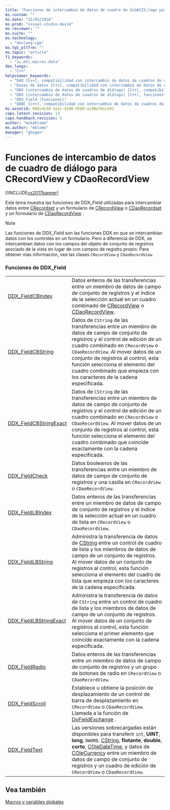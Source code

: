 ```yaml
---
title: "Funciones de intercambio de datos de cuadro de di&#225;logo para CRecordView y CDaoRecordView | Microsoft Docs"
ms.custom: ""
ms.date: "12/05/2016"
ms.prod: "visual-studio-dev14"
ms.reviewer: ""
ms.suite: ""
ms.technology: 
  - "devlang-cpp"
ms.tgt_pltfrm: ""
ms.topic: "article"
f1_keywords: 
  - "vc.mfc.macros.data"
dev_langs: 
  - "C++"
helpviewer_keywords: 
  - "DAO [C++], compatibilidad con intercambio de datos de cuadros de diálogo (DDX)"
  - "bases de datos [C++], compatibilidad con intercambio de datos de cuadros de diálogo (DDX)"
  - "DDX (intercambio de datos de cuadros de diálogo) [C++], compatibilidad con bases de datos"
  - "DDX (intercambio de datos de cuadros de diálogo) [C++], funciones"
  - "DDX_Field (funciones)"
  - "ODBC [C++], compatibilidad con intercambio de datos de cuadros de diálogo (DDX)"
ms.assetid: 0d8cde38-3a2c-4100-9589-ac80a7b1ce91
caps.latest.revision: 13
caps.handback.revision: 5
author: "mikeblome"
ms.author: "mblome"
manager: "ghogen"
---
```

# Funciones de intercambio de datos de cuadro de di&#225;logo para CRecordView y CDaoRecordView
[!INCLUDE[vs2017banner](../../assembler/inline/includes/vs2017banner.md)]

Este tema muestra las funciones de DDX\_Field utilizadas para intercambiar datos entre [CRecordset](../../mfc/reference/crecordset-class.md) y un formulario de [CRecordView](../../mfc/reference/crecordview-class.md) o [CDaoRecordset](../../mfc/reference/cdaorecordset-class.md) y un formulario de [CDaoRecordView](../../mfc/reference/cdaorecordview-class.md) .  
  
> [!NOTE]
>  Las funciones de DDX\_Field son las funciones DDX en que se intercambian datos con los controles en un formulario.  Pero a diferencia de DDX, se intercambian datos con los campos del objeto de conjunto de registros asociado de la vista en lugar de con campos de registro propio.  Para obtener más información, vea las clases `CRecordView` y `CDaoRecordView`.  
  
### Funciones de DDX\_Field  
  
|||  
|-|-|  
|[DDX\_FieldCBIndex](../Topic/DDX_FieldCBIndex.md)|Datos enteros de las transferencias entre un miembro de datos de campo de conjunto de registros y el índice de la selección actual en un cuadro combinado de [CRecordView](../../mfc/reference/crecordview-class.md) o [CDaoRecordView](../../mfc/reference/cdaorecordview-class.md).|  
|[DDX\_FieldCBString](../Topic/DDX_FieldCBString.md)|Datos de `CString` de las transferencias entre un miembro de datos de campo de conjunto de registros y el control de edición de un cuadro combinado en `CRecordView` o `CDaoRecordView`.  Al mover datos de un conjunto de registros al control, esta función selecciona el elemento del cuadro combinado que empieza con los caracteres de la cadena especificada.|  
|[DDX\_FieldCBStringExact](../Topic/DDX_FieldCBStringExact.md)|Datos de `CString` de las transferencias entre un miembro de datos de campo de conjunto de registros y el control de edición de un cuadro combinado en `CRecordView` o `CDaoRecordView`.  Al mover datos de un conjunto de registros al control, esta función selecciona el elemento del cuadro combinado que coincide exactamente con la cadena especificada.|  
|[DDX\_FieldCheck](../Topic/DDX_FieldCheck.md)|Datos booleanos de las transferencias entre un miembro de datos de campo de conjunto de registros y una casilla en `CRecordView` o `CDaoRecordView`.|  
|[DDX\_FieldLBIndex](../Topic/DDX_FieldLBIndex.md)|Datos enteros de las transferencias entre un miembro de datos de campo de conjunto de registros y el índice de la selección actual en un cuadro de lista en `CRecordView` o `CDaoRecordView`.|  
|[DDX\_FieldLBString](../Topic/DDX_FieldLBString.md)|Administra la transferencia de datos de [CString](../../atl-mfc-shared/reference/cstringt-class.md) entre un control de cuadro de lista y los miembros de datos de campo de un conjunto de registros.  Al mover datos de un conjunto de registros al control, esta función selecciona el elemento del cuadro de lista que empieza con los caracteres de la cadena especificada.|  
|[DDX\_FieldLBStringExact](../Topic/DDX_FieldLBStringExact.md)|Administra la transferencia de datos de `CString` entre un control de cuadro de lista y los miembros de datos de campo de un conjunto de registros.  Al mover datos de un conjunto de registros al control, esta función selecciona el primer elemento que coincide exactamente con la cadena especificada.|  
|[DDX\_FieldRadio](../Topic/DDX_FieldRadio.md)|Datos enteros de las transferencias entre un miembro de datos de campo de conjunto de registros y un grupo de botones de radio en `CRecordView` o `CDaoRecordView`.|  
|[DDX\_FieldScroll](../Topic/DDX_FieldScroll.md)|Establece u obtiene la posición de desplazamiento de un control de barra de desplazamiento en `CRecordView` o `CDaoRecordView`.  Llamada a la función de [DoFieldExchange](../Topic/CDaoRecordset::DoFieldExchange.md) .|  
|[DDX\_FieldText](../Topic/DDX_FieldText.md)|Las versiones sobrecargadas están disponibles para transferir `int`, **UINT**, **long**, `DWORD`, [CString](../../atl-mfc-shared/reference/cstringt-class.md), **flotante**, **double**, **corto**, [COleDateTime](../../atl-mfc-shared/reference/coledatetime-class.md), y datos de [COleCurrency](../../mfc/reference/colecurrency-class.md) entre un miembro de datos de campo de conjunto de registros y un cuadro de edición de `CRecordView` o `CDaoRecordView`.|  
  
## Vea también  
 [Macros y variables globales](../../mfc/reference/mfc-macros-and-globals.md)